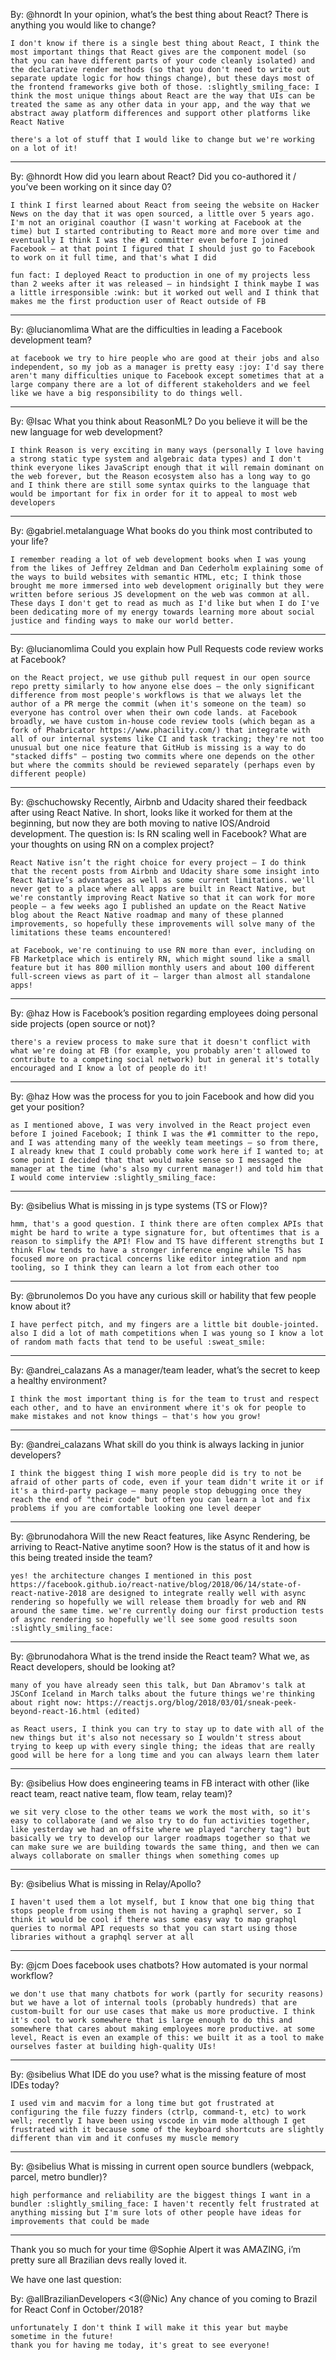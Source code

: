 By: @hnordt
In your opinion, what’s the best thing about React? There is anything you would like to change?

```
I don't know if there is a single best thing about React, I think the most important things that React gives are the component model (so that you can have different parts of your code cleanly isolated) and the declarative render methods (so that you don't need to write out separate update logic for how things change), but these days most of the frontend frameworks give both of those. :slightly_smiling_face: I think the most unique things about React are the way that UIs can be treated the same as any other data in your app, and the way that we abstract away platform differences and support other platforms like React Native

there's a lot of stuff that I would like to change but we're working on a lot of it!
```

---

By: @hnordt
How did you learn about React? Did you co-authored it / you’ve been working on it since day 0?

```
I think I first learned about React from seeing the website on Hacker News on the day that it was open sourced, a little over 5 years ago. I'm not an original coauthor (I wasn't working at Facebook at the time) but I started contributing to React more and more over time and eventually I think I was the #1 committer even before I joined Facebook – at that point I figured that I should just go to Facebook to work on it full time, and that's what I did

fun fact: I deployed React to production in one of my projects less than 2 weeks after it was released – in hindsight I think maybe I was a little irresponsible :wink: but it worked out well and I think that makes me the first production user of React outside of FB
```


---

By: @lucianomlima
What are the difficulties in leading a Facebook development team?

```
at facebook we try to hire people who are good at their jobs and also independent, so my job as a manager is pretty easy :joy: I'd say there aren't many difficulties unique to Facebook except sometimes that at a large company there are a lot of different stakeholders and we feel like we have a big responsibility to do things well.
```


---

By: @Isac
What you think about ReasonML? Do you believe it will be the new language for web development?


```
I think Reason is very exciting in many ways (personally I love having a strong static type system and algebraic data types) and I don't think everyone likes JavaScript enough that it will remain dominant on the web forever, but the Reason ecosystem also has a long way to go and I think there are still some syntax quirks to the language that would be important for fix in order for it to appeal to most web developers
```

---

By: @gabriel.metalanguage
What books do you think most contributed to your life?

```
I remember reading a lot of web development books when I was young from the likes of Jeffrey Zeldman and Dan Cederholm explaining some of the ways to build websites with semantic HTML, etc; I think those brought me more immersed into web development originally but they were written before serious JS development on the web was common at all. These days I don't get to read as much as I'd like but when I do I've been dedicating more of my energy towards learning more about social justice and finding ways to make our world better.
```

---

By: @lucianomlima
Could you explain how Pull Requests code review works at Facebook?

```
on the React project, we use github pull request in our open source repo pretty similarly to how anyone else does – the only significant difference from most people's workflows is that we always let the author of a PR merge the commit (when it's someone on the team) so everyone has control over when their own code lands. at Facebook broadly, we have custom in-house code review tools (which began as a fork of Phabricator https://www.phacility.com/) that integrate with all of our internal systems like CI and task tracking; they're not too unusual but one nice feature that GitHub is missing is a way to do "stacked diffs" – posting two commits where one depends on the other but where the commits should be reviewed separately (perhaps even by different people)
```

---

By: @schuchowsky
Recently, Airbnb and Udacity shared their feedback after using React Native. In short, looks like it worked for them at the beginning, but now they are both moving to native IOS/Android development.
The question is: Is RN scaling well in Facebook? What are your thoughts on using RN on a complex project?

```
React Native isn’t the right choice for every project – I do think that the recent posts from Airbnb and Udacity share some insight into React Native’s advantages as well as some current limitations. we'll never get to a place where all apps are built in React Native, but we're constantly improving React Native so that it can work for more people – a few weeks ago I published an update on the React Native blog about the React Native roadmap and many of these planned improvements, so hopefully these improvements will solve many of the limitations these teams encountered!

at Facebook, we're continuing to use RN more than ever, including on FB Marketplace which is entirely RN, which might sound like a small feature but it has 800 million monthly users and about 100 different full-screen views as part of it – larger than almost all standalone apps!
```

---

By: @haz
How is Facebook’s position regarding employees doing personal side projects (open source or not)?

```
there's a review process to make sure that it doesn't conflict with what we're doing at FB (for example, you probably aren't allowed to contribute to a competing social network) but in general it's totally encouraged and I know a lot of people do it!
```

---

By: @haz
How was the process for you to join Facebook and how did you get your position?

```
as I mentioned above, I was very involved in the React project even before I joined Facebook; I think I was the #1 committer to the repo, and I was attending many of the weekly team meetings – so from there, I already knew that I could probably come work here if I wanted to; at some point I decided that that would make sense so I messaged the manager at the time (who's also my current manager!) and told him that I would come interview :slightly_smiling_face:
```

---

By: @sibelius
What is missing in js type systems (TS or Flow)?

```
hmm, that's a good question. I think there are often complex APIs that might be hard to write a type signature for, but oftentimes that is a reason to simplify the API! Flow and TS have different strengths but I think Flow tends to have a stronger inference engine while TS has focused more on practical concerns like editor integration and npm tooling, so I think they can learn a lot from each other too
```

---

By: @brunolemos
Do you have any curious skill or hability that few people know about it?

```
I have perfect pitch, and my fingers are a little bit double-jointed. also I did a lot of math competitions when I was young so I know a lot of random math facts that tend to be useful :sweat_smile:
```

---

By: @andrei_calazans
As a manager/team leader, what’s the secret to keep a healthy environment?

```
I think the most important thing is for the team to trust and respect each other, and to have an environment where it's ok for people to make mistakes and not know things – that's how you grow!
```

---

By: @andrei_calazans
What skill do you think is always lacking in junior developers?

```
I think the biggest thing I wish more people did is try to not be afraid of other parts of code, even if your team didn't write it or if it's a third-party package – many people stop debugging once they reach the end of "their code" but often you can learn a lot and fix problems if you are comfortable looking one level deeper
```

---

By: @brunodahora
Will the new React features, like Async Rendering, be arriving to React-Native anytime soon? How is the status of it and how is this being treated inside the team?

```
yes! the architecture changes I mentioned in this post https://facebook.github.io/react-native/blog/2018/06/14/state-of-react-native-2018 are designed to integrate really well with async rendering so hopefully we will release them broadly for web and RN around the same time. we're currently doing our first production tests of async rendering so hopefully we'll see some good results soon :slightly_smiling_face:
```

---

By: @brunodahora
What is the trend inside the React team? What we, as React developers, should be looking at?

```
many of you have already seen this talk, but Dan Abramov's talk at JSConf Iceland in March talks about the future things we're thinking about right now: https://reactjs.org/blog/2018/03/01/sneak-peek-beyond-react-16.html (edited)

as React users, I think you can try to stay up to date with all of the new things but it's also not necessary so I wouldn't stress about trying to keep up with every single thing; the ideas that are really good will be here for a long time and you can always learn them later
```

---

By: @sibelius
How does engineering teams in FB interact with other (like react team, react native team, flow team, relay team)?

```
we sit very close to the other teams we work the most with, so it's easy to collaborate (and we also try to do fun activities together, like yesterday we had an offsite where we played "archery tag") but basically we try to develop our larger roadmaps together so that we can make sure we are building towards the same thing, and then we can always collaborate on smaller things when something comes up
```

---

By: @sibelius
What is missing in Relay/Apollo?

```
I haven't used them a lot myself, but I know that one big thing that stops people from using them is not having a graphql server, so I think it would be cool if there was some easy way to map graphql queries to normal API requests so that you can start using those libraries without a graphql server at all
```

---

By: @jcm
Does facebook uses chatbots? How automated is your normal workflow?

```
we don't use that many chatbots for work (partly for security reasons) but we have a lot of internal tools (probably hundreds) that are custom-built for our use cases that make us more productive. I think it's cool to work somewhere that is large enough to do this and somewhere that cares about making employees more productive. at some level, React is even an example of this: we built it as a tool to make ourselves faster at building high-quality UIs!
```

---

By: @sibelius
What IDE do you use? what is the missing feature of most IDEs today?

```
I used vim and macvim for a long time but got frustrated at configuring the file fuzzy finders (ctrlp, command-t, etc) to work well; recently I have been using vscode in vim mode although I get frustrated with it because some of the keyboard shortcuts are slightly different than vim and it confuses my muscle memory
```

---

By: @sibelius
What is missing in current open source bundlers (webpack, parcel, metro bundler)?

```
high performance and reliability are the biggest things I want in a bundler :slightly_smiling_face: I haven't recently felt frustrated at anything missing but I'm sure lots of other people have ideas for improvements that could be made
```

---

Thank you so much for your time @Sophie Alpert it was AMAZING, i’m pretty sure all Brazilian devs really loved it.

We have one last question:

By: @allBrazilianDevelopers <3(@Nic)
Any chance of you coming to Brazil for React Conf in October/2018?

```
unfortunately I don't think I will make it this year but maybe sometime in the future!
thank you for having me today, it's great to see everyone!
```

